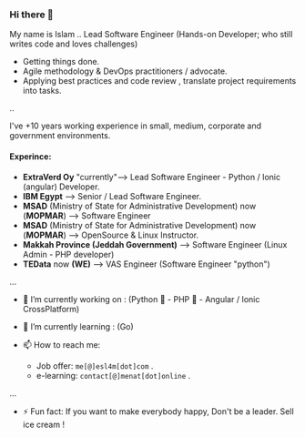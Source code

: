 ### Hi there 👋

My name is Islam .. Lead Software Engineer (Hands-on Developer; who still writes code and loves challenges)
- Getting things done.
- Agile methodology & DevOps practitioners / advocate.
- Applying best practices and code review , translate project requirements into tasks.

..

I've +10 years working experience in small, medium, corporate and government environments.

#### Experince:
- **ExtraVerd Oy** "currently"--> Lead Software Engineer - Python / Ionic (angular) Developer.
- **IBM Egypt** --> Senior / Lead Software Engineer.
- **MSAD** (Ministry of State for Administrative Development) now (**MOPMAR**) --> Software Engineer
- **MSAD** (Ministry of State for Administrative Development) now (**MOPMAR**) --> OpenSource & Linux Instructor.
- **Makkah Province (Jeddah Government)** --> Software Engineer (Linux Admin - PHP developer)
- **TEData** now **(WE)** --> VAS Engineer (Software Engineer "python")

...


- 🔭 I’m currently working on : (Python 🐍 - PHP 🐘 - Angular / Ionic CrossPlatform)

- 🌱 I’m currently learning : (Go)

- 📫 How to reach me:
  - Job offer: `me[@]esl4m[dot]com` .
  - e-learning: `contact[@]menat[dot]online` . 

...

- ⚡ Fun fact: If you want to make everybody happy, Don't be a leader. Sell ice cream !

<!--
**esl4m/esl4m** is a ✨ _special_ ✨ repository because its `README.md` (this file) appears on your GitHub profile.

Here are some ideas to get you started:

- 🔭 I’m currently working on ...
- 🌱 I’m currently learning ...
- 👯 I’m looking to collaborate on ...
- 🤔 I’m looking for help with ...
- 💬 Ask me about ...
- 📫 How to reach me: ...
- 😄 Pronouns: ...
- ⚡ Fun fact: If you want to make everybody happy, Don't be a leader. Sell ice cream !
-->
